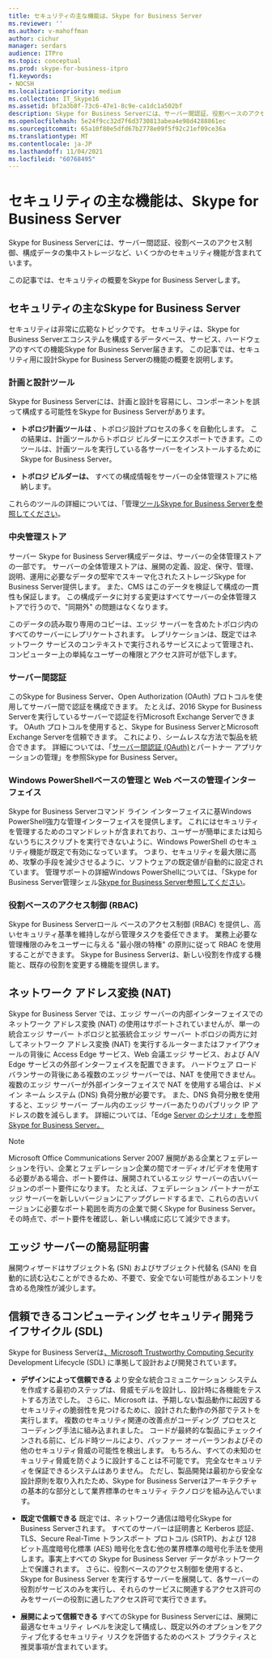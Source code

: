 ```yaml
---
title: セキュリティの主な機能は、Skype for Business Server
ms.reviewer: ''
ms.author: v-mahoffman
author: cichur
manager: serdars
audience: ITPro
ms.topic: conceptual
ms.prod: skype-for-business-itpro
f1.keywords:
- NOCSH
ms.localizationpriority: medium
ms.collection: IT_Skype16
ms.assetid: bf2a3b8f-73c6-47e1-8c9e-ca1dc1a502bf
description: Skype for Business Serverには、サーバー間認証、役割ベースのアクセス制御、構成データの集中ストレージなど、いくつかのセキュリティ機能が含まれています。
ms.openlocfilehash: 5e24f9cc32d7f6d3730813abea4e98d4288861ec
ms.sourcegitcommit: 65a10f80e5dfd67b2778e09f5f92c21ef09ce36a
ms.translationtype: MT
ms.contentlocale: ja-JP
ms.lasthandoff: 11/04/2021
ms.locfileid: "60768495"
---
```

# <a name="key-security-features-in-skype-for-business-server"></a>セキュリティの主な機能は、Skype for Business Server
 
Skype for Business Serverには、サーバー間認証、役割ベースのアクセス制御、構成データの集中ストレージなど、いくつかのセキュリティ機能が含まれています。 
  
この記事では、セキュリティの概要をSkype for Business Serverします。 
  
## <a name="key-security-features-in-skype-for-business-server"></a>セキュリティの主なSkype for Business Server

セキュリティは非常に広範なトピックです。 セキュリティは、Skype for Business Serverエコシステムを構成するデータベース、サービス、ハードウェアのすべての機能Skype for Business Server届きます。 この記事では、セキュリティ用に設計Skype for Business Serverの機能の概要を説明します。
  
### <a name="planning-and-design-tools"></a>計画と設計ツール

Skype for Business Serverには、計画と設計を容易にし、コンポーネントを誤って構成する可能性をSkype for Business Serverがあります。 
  
- **トポロジ計画ツールは** 、トポロジ設計プロセスの多くを自動化します。 この結果は、計画ツールからトポロジ ビルダーにエクスポートできます。このツールは、計画ツールを実行している各サーバーをインストールするためにSkype for Business Server。
    
- **トポロジ ビルダーは、** すべての構成情報をサーバーの全体管理ストアに格納します。
    
これらのツールの詳細については、「管理[ツールSkype for Business Serverを参照してください](../../management-tools/management-tools.md)。
  
### <a name="central-management-store"></a>中央管理ストア

サーバー Skype for Business Server構成データは、サーバーの全体管理ストアの一部です。 サーバーの全体管理ストアは、展開の定義、設定、保守、管理、説明、運用に必要なデータの堅牢でスキーマ化されたストレージSkype for Business Server提供します。 また、CMS はこのデータを検証して構成の一貫性も保証します。 この構成データに対する変更はすべてサーバーの全体管理ストアで行うので、"同期外" の問題はなくなります。 
  
このデータの読み取り専用のコピーは、エッジ サーバーを含めたトポロジ内のすべてのサーバーにレプリケートされます。 レプリケーションは、既定ではネットワーク サービスのコンテキストで実行されるサービスによって管理され、コンピューター上の単純なユーザーの権限とアクセス許可が低下します。 
  
### <a name="server-to-server-authentication"></a>サーバー間認証

このSkype for Business Server、Open Authorization (OAuth) プロトコルを使用してサーバー間で認証を構成できます。 たとえば、2016 Skype for Business Serverを実行しているサーバーで認証を行Microsoft Exchange Serverできます。 OAuth プロトコルを使用すると、Skype for Business ServerとMicrosoft Exchange Serverを信頼できます。 これにより、シームレスな方法で製品を統合できます。 詳細については、「[サーバー間認証 (OAuth)](../../manage/authentication/server-to-server-and-partner-applications.md)とパートナー アプリケーションの管理」を参照Skype for Business Server。
  
### <a name="windows-powershell-based-management-and-web-based-management-interface"></a>Windows PowerShellベースの管理と Web ベースの管理インターフェイス

Skype for Business Serverコマンド ライン インターフェイスに基Windows PowerShell強力な管理インターフェイスを提供します。 これにはセキュリティを管理するためのコマンドレットが含まれており、ユーザーが簡単にまたは知らないうちにスクリプトを実行できないように、Windows PowerShell のセキュリティ機能が既定で有効になっています。 つまり、セキュリティを最大限に高め、攻撃の手段を減少させるように、ソフトウェアの既定値が自動的に設定されています。 管理サポートの詳細Windows PowerShellについては、「Skype for Business Server管理シェル[Skype for Business Server参照してください](../../manage/management-shell.md)。 
  
### <a name="role-based-access-control-rbac"></a>役割ベースのアクセス制御 (RBAC)

Skype for Business Serverロール ベースのアクセス制御 (RBAC) を提供し、高いセキュリティ基準を維持しながら管理タスクを委任できます。 業務上必要な管理権限のみをユーザーに与える "最小限の特権" の原則に従って RBAC を使用することができます。 Skype for Business Serverは、新しい役割を作成する機能と、既存の役割を変更する機能を提供します。 
  
## <a name="network-address-translation-nat"></a>ネットワーク アドレス変換 (NAT)

Skype for Business Server では、エッジ サーバーの内部インターフェイスでのネットワーク アドレス変換 (NAT) の使用はサポートされていませんが、単一の統合エッジ サーバー トポロジと拡張統合エッジ サーバー トポロジの両方に対してネットワーク アドレス変換 (NAT) を実行するルーターまたはファイアウォールの背後に Access Edge サービス、Web 会議エッジ サービス、および A/V Edge サービスの外部インターフェイスを配置できます。 ハードウェア ロード バランサーの背後にある複数のエッジ サーバーでは、NAT を使用できません。 複数のエッジ サーバーが外部インターフェイスで NAT を使用する場合は、ドメイン ネーム システム (DNS) 負荷分散が必要です。 また、DNS 負荷分散を使用すると、エッジ サーバー プール内のエッジ サーバーあたりのパブリック IP アドレスの数を減らします。 詳細については、「Edge [Server のシナリオ」を参照Skype for Business Server。](../../plan-your-deployment/edge-server-deployments/scenarios.md)
  
> [!NOTE]
> Microsoft Office Communications Server 2007 展開がある企業とフェデレーションを行い、企業とフェデレーション企業の間でオーディオ/ビデオを使用する必要がある場合、ポート要件は、展開されているエッジ サーバーの古いバージョンのポート要件になります。 たとえば、フェデレーション パートナーがエッジ サーバーを新しいバージョンにアップグレードするまで、これらの古いバージョンに必要なポート範囲を両方の企業で開くSkype for Business Server。 その時点で、ポート要件を確認し、新しい構成に応じて減少できます。 
  
## <a name="simplified-certificates-for-edge-servers"></a>エッジ サーバーの簡易証明書

展開ウィザードはサブジェクト名 (SN) およびサブジェクト代替名 (SAN) を自動的に読む込むことができるため、不要で、安全でない可能性があるエントリを含める危険性が減少します。
  
## <a name="trustworthy-computing-security-development-lifecycle-sdl"></a>信頼できるコンピューティング セキュリティ開発ライフサイクル (SDL)

Skype for Business Serverは[、Microsoft Trustworthy Computing Security](/previous-versions/ms995349(v=msdn.10)) Development Lifecycle (SDL) に準拠して設計および開発されています。
  
- **デザインによって信頼できる** より安全な統合コミュニケーション システムを作成する最初のステップは、脅威モデルを設計し、設計時に各機能をテストする方法でした。 さらに、Microsoft は、予期しない製品動作に起因するセキュリティの脆弱性を見つけるために、設計された動作の外部でテストを実行します。 複数のセキュリティ関連の改善点がコーディング プロセスとコーディング手法に組み込まれました。 コードが最終的な製品にチェックインされる前に、ビルド時ツールにより、バッファー オーバーランおよびその他のセキュリティ脅威の可能性を検出します。 もちろん、すべての未知のセキュリティ脅威を防ぐように設計することは不可能です。 完全なセキュリティを保証できるシステムはありません。 ただし、製品開発は最初から安全な設計原則を取り入れたため、Skype for Business Serverはアーキテクチャの基本的な部分として業界標準のセキュリティ テクノロジを組み込んでいます。
    
- **既定で信頼できる** 既定では、ネットワーク通信は暗号化Skype for Business Serverされます。 すべてのサーバーは証明書と Kerberos 認証、TLS、Secure Real-Time トランスポート プロトコル (SRTP)、および 128 ビット高度暗号化標準 (AES) 暗号化を含む他の業界標準の暗号化手法を使用します。事実上すべての Skype for Business Server データがネットワーク上で保護されます。 さらに、役割ベースのアクセス制御を使用すると、Skype for Business Server を実行するサーバーを展開して、各サーバーの役割がサービスのみを実行し、それらのサービスに関連するアクセス許可のみをサーバーの役割に適したアクセス許可で実行できます。
    
- **展開によって信頼できる** すべてのSkype for Business Serverには、展開に最適なセキュリティ レベルを決定して構成し、既定以外のオプションをアクティブ化するセキュリティ リスクを評価するためのベスト プラクティスと推奨事項が含まれています。
